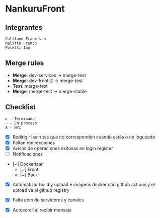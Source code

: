 # NankuruFront

## Integrantes
```
Califano Francisco 
Malitto Franco     
Poletti Ian        
```
## Merge rules
- **Merge**: dev-services -> merge-test
- **Merge**: dev-front-2  -> merge-test
- **Test**: merge-test
- **Merge**: merge-test -> merge-stable

## Checklist
```
✔ - Terminado 
~ - En proceso
X - NYI
```
- [X] Redirigir las rutas que no corresponden cuando estás o no logueado
- [X] Faltan redirecciones
- [X] Avisos de operaciones exitosas en login register
- [ ] Notificaciones
- [~] Dockerizar 
    - [~] Front
    - [~] Back
- [X] Automatizar build y upload e imagens docker con github actions y el upload va al github registry
- [X] Falta abm de servidores y canales
- [X] Autoscroll al recibir mensaje


